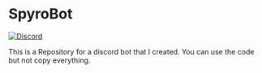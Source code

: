 # SpyroBot

[![Discord](https://img.shields.io/discord/621427447879172096?color=697EC6&label=Discord&logo=Discord)](https://discord.gg/kcb3jke)

This is a Repository for a discord bot that I created.
You can use the code but not copy everything.
